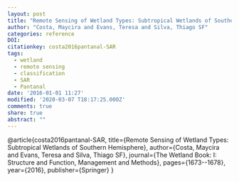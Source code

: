 ```yaml
---
layout: post
title: "Remote Sensing of Wetland Types: Subtropical Wetlands of Southern Hemisphere"
author: "Costa, Maycira and Evans, Teresa and Silva, Thiago SF"
categories: reference
DOI:
citationkey: costa2016pantanal-SAR
tags:
  - wetland
  - remote sensing
  - classification
  - SAR
  - Pantanal
date: '2016-01-01 11:27'
modified: '2020-03-07 T18:17:25.000Z'
comments: true
share: true
abstract: ""
---
```

@article{costa2016pantanal-SAR,
  title={Remote Sensing of Wetland Types: Subtropical Wetlands of Southern Hemisphere},
  author={Costa, Maycira and Evans, Teresa and Silva, Thiago SF},
  journal={The Wetland Book: I: Structure and Function, Management and Methods},
  pages={1673--1678},
  year={2016},
  publisher={Springer}
}
